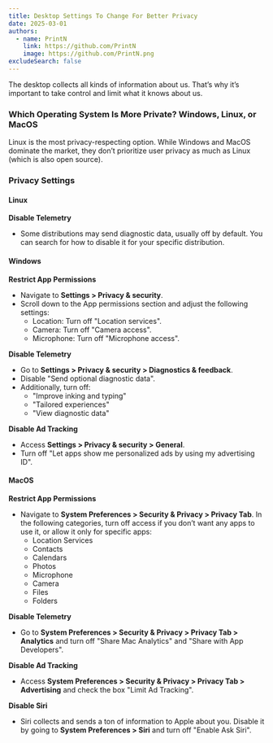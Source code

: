 ```yaml
---
title: Desktop Settings To Change For Better Privacy
date: 2025-03-01
authors:
  - name: PrintN
    link: https://github.com/PrintN
    image: https://github.com/PrintN.png
excludeSearch: false
---
```

The desktop collects all kinds of information about us. That’s why it’s important to take control and limit what it knows about us.

### Which Operating System Is More Private? Windows, Linux, or MacOS
Linux is the most privacy-respecting option. While Windows and MacOS dominate the market, they don’t prioritize user privacy as much as Linux (which is also open source).

### Privacy Settings
#### Linux
**Disable Telemetry** 
- Some distributions may send diagnostic data, usually off by default. You can search for how to disable it for your specific distribution.

#### Windows
**Restrict App Permissions** 
- Navigate to **Settings > Privacy & security**.
- Scroll down to the App permissions section and adjust the following settings:
    - Location: Turn off "Location services".
    - Camera: Turn off "Camera access".
    - Microphone: Turn off "Microphone access".

**Disable Telemetry** 
- Go to **Settings > Privacy & security > Diagnostics & feedback**.
- Disable "Send optional diagnostic data".
- Additionally, turn off:
    - "Improve inking and typing"
    - "Tailored experiences"
    -  "View diagnostic data"

**Disable Ad Tracking**
- Access **Settings > Privacy & security > General**.
- Turn off "Let apps show me personalized ads by using my advertising ID".

#### MacOS
**Restrict App Permissions** 
- Navigate to **System Preferences > Security & Privacy > Privacy Tab**. In the following categories, turn off access if you don’t want any apps to use it, or allow it only for specific apps:
    - Location Services
    - Contacts
    - Calendars
    - Photos
    - Microphone
    - Camera
    - Files 
    - Folders

**Disable Telemetry** 
- Go to **System Preferences > Security & Privacy > Privacy Tab > Analytics** and turn off "Share Mac Analytics" and "Share with App Developers".

**Disable Ad Tracking**
- Access **System Preferences > Security & Privacy > Privacy Tab > Advertising** and check the box "Limit Ad Tracking".

**Disable Siri**
- Siri collects and sends a ton of information to Apple about you. Disable it by going to **System Preferences > Siri** and turn off "Enable Ask Siri".